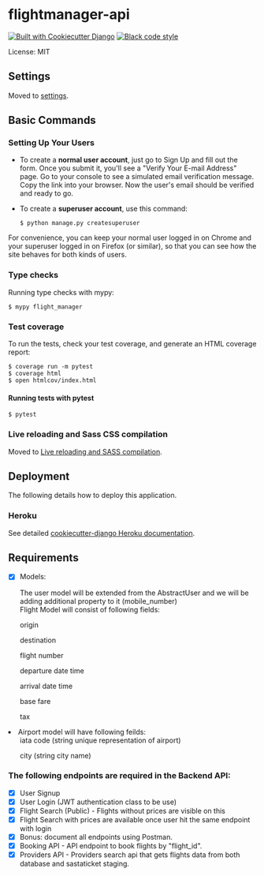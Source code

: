 # flightmanager-api

[![Built with Cookiecutter Django](https://img.shields.io/badge/built%20with-Cookiecutter%20Django-ff69b4.svg?logo=cookiecutter)](https://github.com/cookiecutter/cookiecutter-django/)
[![Black code style](https://img.shields.io/badge/code%20style-black-000000.svg)](https://github.com/ambv/black)

License: MIT

## Settings

Moved to [settings](http://cookiecutter-django.readthedocs.io/en/latest/settings.html).

## Basic Commands

### Setting Up Your Users

-   To create a **normal user account**, just go to Sign Up and fill out the form. Once you submit it, you'll see a "Verify Your E-mail Address" page. Go to your console to see a simulated email verification message. Copy the link into your browser. Now the user's email should be verified and ready to go.

-   To create a **superuser account**, use this command:

        $ python manage.py createsuperuser

For convenience, you can keep your normal user logged in on Chrome and your superuser logged in on Firefox (or similar), so that you can see how the site behaves for both kinds of users.

### Type checks

Running type checks with mypy:

    $ mypy flight_manager

### Test coverage

To run the tests, check your test coverage, and generate an HTML coverage report:

    $ coverage run -m pytest
    $ coverage html
    $ open htmlcov/index.html

#### Running tests with pytest

    $ pytest

### Live reloading and Sass CSS compilation

Moved to [Live reloading and SASS compilation](https://cookiecutter-django.readthedocs.io/en/latest/developing-locally.html#sass-compilation-live-reloading).

## Deployment

The following details how to deploy this application.

### Heroku

See detailed [cookiecutter-django Heroku documentation](http://cookiecutter-django.readthedocs.io/en/latest/deployment-on-heroku.html).

## Requirements
- [X] Models:

    <li>The user model will be extended from the AbstractUser and we will be adding additional property to it (mobile_number)</li>

    <li>Flight Model will consist of following fields:

<ul>origin</ul>
<ul>destination</ul>
<ul>flight number</ul>
<ul>departure date time</ul>
<ul>arrival date time</ul>
<ul>base fare</ul>
<ul>tax </ul></li>

<li>Airport model will have following feilds:

<ul>iata code (string unique representation of airport)</ul>
<ul>city (string city name)</ul></li>

### The following endpoints are required in the Backend API:

- [X] User Signup
- [X] User Login (JWT authentication class to be use)
- [X] Flight Search (Public) - Flights without prices are visible on this
- [X] Flight Search with prices are available once user hit the same endpoint with login
- [X] Bonus: document all endpoints using Postman.
- [X] Booking API - API endpoint to book flights by "flight_id".
- [X] Providers API - Providers search api that gets flights data from both database and sastaticket staging.
